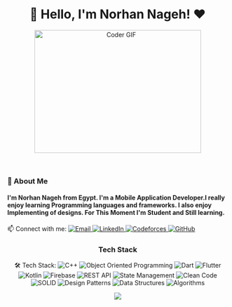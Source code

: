 <h1 align="center">🚀 Hello, I'm Norhan Nageh! ♥</h1>
<p align="center">
  <img src="https://media.giphy.com/media/SWoSkN6DxTszqIKEqv/giphy.gif" alt="Coder GIF" width="380" height="280">
</p>
<br/>
<p align="center">
<h3>🚀 About Me</h3> 
<h4> I'm Norhan Nageh from Egypt. I'm a Mobile Application Developer.I really enjoy learning Programming languages and frameworks.  I also enjoy Implementing of designs. For This Moment I'm Student and Still learning. </h4>


  📫 Connect with me: 
  <a href="mailto:norhannageh47@gmail.com">
    <img alt="Email" src="https://img.shields.io/badge/Email-D14836?style=flat-square&logo=gmail&logoColor=white" />
  </a>
  <a href="https://www.linkedin.com/in/norhan-nageh-534910238">
    <img alt="LinkedIn" src="https://img.shields.io/badge/LinkedIn-0077B5?style=flat-square&logo=linkedin&logoColor=white" />
  </a>
  <a href="https://codeforces.com/profile/_N03ra_">
    <img alt="Codeforces" src="https://img.shields.io/badge/Codeforces-1F8ACB?style=flat-square&logo=codeforces&logoColor=white" />
  </a>
  <a href="https://github.com/Norhannageh123">
    <img alt="GitHub" src="https://img.shields.io/badge/GitHub-181717?style=flat-square&logo=github&logoColor=white" />
  </a>
</p>
<h3 align="center">Tech Stack</h3>
<p align="center">
  🛠 Tech Stack:
  <img alt="C++" src="https://img.shields.io/badge/C++-00599C?style=flat-square&logo=c%2B%2B&logoColor=white" />
  <img alt="Object Oriented Programming" src="https://img.shields.io/badge/Object%20Oriented%20Programming-EE4C2C?style=flat-square&logo=c%2B%2B&logoColor=white" />
  <img alt="Dart" src="https://img.shields.io/badge/Dart-00BFFF?style=flat-square&logo=dart&logoColor=white" />
  <img alt="Flutter" src="https://img.shields.io/badge/Flutter-02569B?style=flat-square&logo=flutter&logoColor=white" />
  <img alt="Kotlin" src="https://img.shields.io/badge/Kotlin-7F52B2?style=flat-square&logo=kotlin&logoColor=white" />
  <img alt="Firebase" src="https://img.shields.io/badge/Firebase-FFCA28?style=flat-square&logo=firebase&logoColor=white" />
  <img alt="REST API" src="https://img.shields.io/badge/REST%20API-2B7BB9?style=flat-square&logo=api&logoColor=white" />
  <img alt="State Management" src="https://img.shields.io/badge/State%20Management-FF6F61?style=flat-square&logo=state-management&logoColor=white" />
  <img alt="Clean Code" src="https://img.shields.io/badge/Clean%20Code-23CBA7?style=flat-square&logo=clean-code&logoColor=white" />
  <img alt="SOLID" src="https://img.shields.io/badge/SOLID-FF6F61?style=flat-square&logo=solid&logoColor=white" />
  <img alt="Design Patterns" src="https://img.shields.io/badge/Design%20Patterns-FF6347?style=flat-square&logo=design-patterns&logoColor=white" />
  <img alt="Data Structures" src="https://img.shields.io/badge/Data%20Structures-FF6B6B?style=flat-square&logo=treehouse&logoColor=white" />
  <img alt="Algorithms" src="https://img.shields.io/badge/Algorithms-0081CB?style=flat-square&logo=code&logoColor=white" />

</p>
<p align="center">
  <img src="https://readme-typing-svg.demolab.com/?lines=Hello%2C+I'm+Norhan+Nageh!;I'm+a+software+engineer;Welcome+to+my+profile!" style="color:mix" />
</p>




